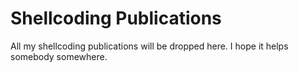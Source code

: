 # Shellcoding Publications

All my shellcoding publications will be dropped here.
I hope it helps somebody somewhere.
